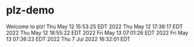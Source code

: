 # plz-demo

Welcome to plz!
Thu May 12 15:53:25 EDT 2022
Thu May 12 17:38:17 EDT 2022
Thu May 12 18:55:22 EDT 2022
Fri May 13 07:01:26 EDT 2022
Fri May 13 07:36:23 EDT 2022
Thu  7 Jul 2022 16:32:01 EDT
